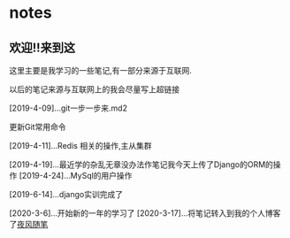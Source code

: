 # notes
## **欢迎!!来到这**

这里主要是我学习的一些笔记,有一部分来源于互联网.

以后的笔记来源与互联网上的我会尽量写上超链接

[2019-4-09]...git一步一步来.md2

更新Git常用命令

[2019-4-11]...Redis 相关的操作,主从集群

[2019-4-19]...最近学的杂乱无章没办法作笔记我今天上传了Django的ORM的操作
[2019-4-24]...MySql的用户操作

[2019-6-14]...django实训完成了

[2020-3-6]...开始新的一年的学习了
[2020-3-17]...将笔记转入到我的个人博客了[夜风随笔](http://yefeng.wang)